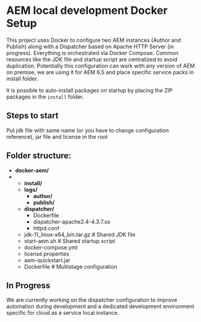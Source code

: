 # AEM local development Docker Setup

This project uses Docker to configure two AEM instances (Author and Publish) along with a Dispatcher based on Apache HTTP Server (in progress). 
Everything is orchestrated via Docker Compose. Common resources like the JDK file and startup script are centralized to avoid duplication.
Potentially this configuration can work with any version of AEM on premise, we are using it for AEM 6.5 and place specific service packs in install folder.

It is possible to auto-install packages on startup by placing the ZIP packages in the `install` folder.

## Steps to start
Put jdk file with same name (or you have to change configuration reference), jar file and license in the root 

## Folder structure:

- **docker-aem/**
- - **install/**
  - **logs/**
    - **author/**  
    - **publish/**
  - **dispatcher/**
    - Dockerfile
    - dispatcher-apache2.4-4.3.7.so
    - httpd.conf
  - jdk-11_linux-x64_bin.tar.gz  # Shared JDK file
  - start-aem.sh                 # Shared startup script
  - docker-compose.yml
  - license.properties
  - aem-quickstart.jar
  - Dockerfile                   # Multistage configuration

## In Progress

We are currently working on the dispatcher configuration to improve automation during development and 
a dedicated development environment specific for cloud as a service local instance. 

